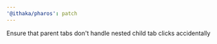 ```yaml
---
'@ithaka/pharos': patch
---
```


Ensure that parent tabs don't handle nested child tab clicks accidentally
